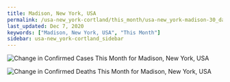 ```yaml
---
title: Madison, New York, USA
permalink: /usa-new_york-cortland/this_month/usa-new_york-madison-30_days.html
last_updated: Dec 7, 2020
keywords: ["Madison, New York, USA", "This Month"]
sidebar: usa-new_york-cortland_sidebar
---
```


![Change in Confirmed Cases This Month for Madison, New York, USA](/covid_tracker/images/graphs/usa-new_york-madison-delta_confirmed-30_days_graph.png)

![Change in Confirmed Deaths This Month for Madison, New York, USA](/covid_tracker/images/graphs/usa-new_york-madison-delta_deaths-30_days_graph.png)
